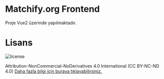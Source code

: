 # Matchify.org Frontend

Proje Vue2 üzerinde yapılmaktadır.

# Lisans
![license](https://licensebuttons.net/l/by-nc-nd/3.0/88x31.png)

Attribution-NonCommercial-NoDerivatives 4.0 International (CC BY-NC-ND 4.0)
[Daha fazla bilgi için buraya tıklayabilirsiniz.](https://creativecommons.org/licenses/by-nc-nd/4.0/)

